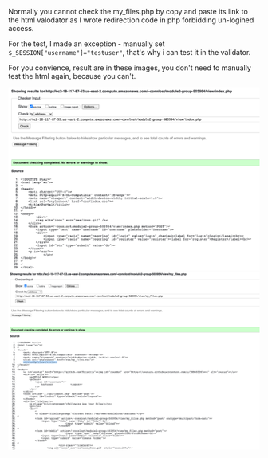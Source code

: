 Normally you cannot check the my_files.php by copy and paste its link to the html valodator as I wrote redirection code in php forbidding un-logined access.

For the test, I made an exception - manually set `$_SESSION["username"]="testuser"`, that's why i can test it in the validator.

For you convience, result are in these images, you don't need to manually test the html again, because you can't.

![index](index.png)
![filepage](my_files.png)
